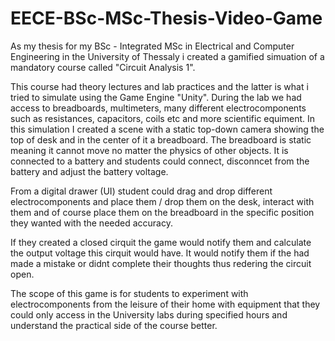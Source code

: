 # EECE-BSc-MSc-Thesis-Video-Game
As my thesis for my BSc - Integrated MSc in Electrical and Computer Engineering in the University of Thessaly i created a gamified simuation of a mandatory course called "Circuit Analysis 1".

This course had theory lectures and lab practices and the latter is what i tried to simulate using the Game Engine "Unity". During the lab we had access to breadboards, multimeters, many different electrocomponents such as resistances, capacitors, coils etc and more scientific equiment.
In this simulation I created a scene with a static top-down camera showing the top of desk and in the center of it a breadboard. The breadboard is static meaning it cannot move no matter the physics of other objects. It is connected to a battery and students could connect, disconncet from the battery and adjust the battery voltage.

From a digital drawer (UI) student could drag and drop different electrocomponents and place them / drop them on the desk, interact with them and of course place them on the breadboard in the specific position they wanted with the needed accuracy.

If they created a closed cirquit the game would notify them and calculate the output voltage this cirquit would have. It would notify them if the had made a mistake or didnt complete their thoughts thus redering the circuit open.

The scope of this game is for students to experiment with electrocomponents from the leisure of their home with equipment that they could only access in the University labs during specified hours and understand the practical side of the course better.
